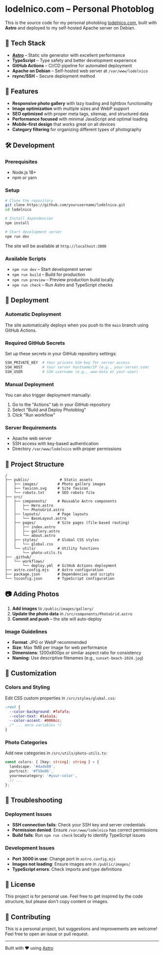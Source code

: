 # lodelnico.com – Personal Photoblog

This is the source code for my personal photoblog [lodelnico.com](https://lodelnico.com), built with **Astro** and deployed to my self-hosted Apache server on Debian.

## 🚀 Tech Stack

- **[Astro](https://astro.build/)** – Static site generator with excellent performance
- **TypeScript** – Type safety and better development experience  
- **GitHub Actions** – CI/CD pipeline for automated deployment
- **Apache on Debian** – Self-hosted web server at `/var/www/lodelnico`
- **rsync/SSH** – Secure deployment method

## 📸 Features

- **Responsive photo gallery** with lazy loading and lightbox functionality
- **Image optimization** with multiple sizes and WebP support
- **SEO optimized** with proper meta tags, sitemap, and structured data
- **Performance focused** with minimal JavaScript and optimal loading
- **Mobile-first design** that works great on all devices
- **Category filtering** for organizing different types of photography

## 🛠️ Development

### Prerequisites

- Node.js 18+ 
- npm or yarn

### Setup

```bash
# Clone the repository
git clone https://github.com/yourusername/lodelnico.git
cd lodelnico

# Install dependencies
npm install

# Start development server
npm run dev
```

The site will be available at `http://localhost:3000`

### Available Scripts

- `npm run dev` – Start development server
- `npm run build` – Build for production
- `npm run preview` – Preview production build locally
- `npm run check` – Run Astro and TypeScript checks

## 🚀 Deployment

### Automatic Deployment

The site automatically deploys when you push to the `main` branch using GitHub Actions.

### Required GitHub Secrets

Set up these secrets in your GitHub repository settings:

```bash
SSH_PRIVATE_KEY  # Your private SSH key for server access
SSH_HOST         # Your server hostname/IP (e.g., your-server.com)
SSH_USER         # SSH username (e.g., www-data or your-user)
```

### Manual Deployment

You can also trigger deployment manually:

1. Go to the "Actions" tab in your GitHub repository
2. Select "Build and Deploy Photoblog" 
3. Click "Run workflow"

### Server Requirements

- Apache web server
- SSH access with key-based authentication
- Directory `/var/www/lodelnico` with proper permissions

## 📁 Project Structure

```
/
├── public/              # Static assets
│   ├── images/         # Photo gallery images
│   ├── favicon.svg     # Site favicon
│   └── robots.txt      # SEO robots file
├── src/
│   ├── components/     # Reusable Astro components
│   │   ├── Hero.astro
│   │   └── PhotoGrid.astro
│   ├── layouts/        # Page layouts
│   │   └── BaseLayout.astro
│   ├── pages/          # Site pages (file-based routing)
│   │   ├── index.astro
│   │   ├── gallery.astro
│   │   └── about.astro
│   ├── styles/         # Global CSS styles
│   │   └── global.css
│   └── utils/          # Utility functions
│       └── photo-utils.ts
├── .github/
│   └── workflows/
│       └── deploy.yml  # GitHub Actions deployment
├── astro.config.mjs    # Astro configuration
├── package.json        # Dependencies and scripts
└── tsconfig.json       # TypeScript configuration
```

## 📷 Adding Photos

1. **Add images** to `/public/images/gallery/` 
2. **Update the photo data** in `/src/components/PhotoGrid.astro`
3. **Commit and push** – the site will auto-deploy

### Image Guidelines

- **Format**: JPG or WebP recommended
- **Size**: Max 1MB per image for web performance
- **Dimensions**: 1200x800px or similar aspect ratio for consistency
- **Naming**: Use descriptive filenames (e.g., `sunset-beach-2024.jpg`)

## 🎨 Customization

### Colors and Styling

Edit CSS custom properties in `/src/styles/global.css`:

```css
:root {
  --color-background: #fafafa;
  --color-text: #1a1a1a;
  --color-accent: #0066cc;
  /* ... more variables */
}
```

### Photo Categories

Add new categories in `/src/utils/photo-utils.ts`:

```typescript
const colors: { [key: string]: string } = {
  landscape: '#4ade80',
  portrait: '#f59e0b',
  yournewcategory: '#your-color',
  // ...
};
```

## 🔧 Troubleshooting

### Deployment Issues

- **SSH connection fails**: Check your SSH key and server credentials
- **Permission denied**: Ensure `/var/www/lodelnico` has correct permissions
- **Build fails**: Run `npm run check` locally to identify TypeScript issues

### Development Issues

- **Port 3000 in use**: Change port in `astro.config.mjs`
- **Images not loading**: Ensure images are in `/public/images/`
- **TypeScript errors**: Check imports and type definitions

## 📝 License

This project is for personal use. Feel free to get inspired by the code structure, but please don't copy content or images.

## 🤝 Contributing

This is a personal project, but suggestions and improvements are welcome! Feel free to open an issue or pull request.

---

Built with ❤️ using [Astro](https://astro.build/)
